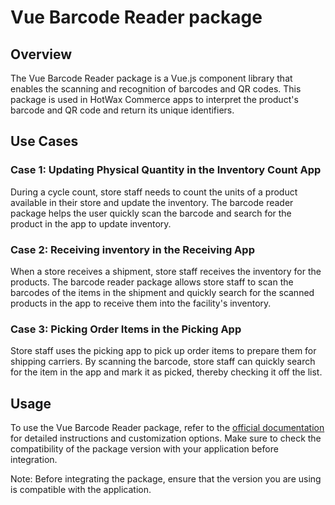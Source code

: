 # Vue Barcode Reader package

## Overview

The Vue Barcode Reader package is a Vue.js component library that enables the scanning and recognition of barcodes and QR codes. This package is used in HotWax Commerce apps to interpret the product's barcode and QR code and return its unique identifiers.

## Use Cases

### Case 1: Updating Physical Quantity in the Inventory Count App

During a cycle count, store staff needs to count the units of a product available in their store and update the inventory. The barcode reader package helps the user quickly scan the barcode and search for the product in the app to update inventory.

### Case 2: Receiving inventory in the Receiving App

When a store receives a shipment, store staff receives the inventory for the products. The barcode reader package allows store staff to scan the barcodes of the items in the shipment and quickly search for the scanned products in the app to receive them into the facility's inventory.

### Case 3: Picking Order Items in the Picking App

Store staff uses the picking app to pick up order items to prepare them for shipping carriers. By scanning the barcode, store staff can quickly search for the item in the app and mark it as picked, thereby checking it off the list. 

## Usage

To use the Vue Barcode Reader package, refer to the [official documentation](https://www.npmjs.com/package/vue-barcode-reader) for detailed instructions and customization options. Make sure to check the compatibility of the package version with your application before integration.

Note: Before integrating the package, ensure that the version you are using is compatible with the application.